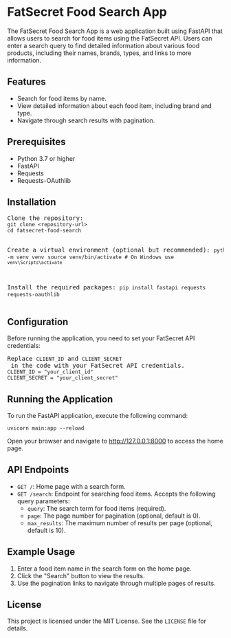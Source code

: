 <!DOCTYPE html>
<html lang="en">
<head>
    <meta charset="UTF-8">
    <meta name="viewport" content="width=device-width, initial-scale=1.0">
    
</head>
<body>

<h1>FatSecret Food Search App</h1>

<p>
    The FatSecret Food Search App is a web application built using FastAPI that allows users to search for food items using the FatSecret API. 
    Users can enter a search query to find detailed information about various food products, including their names, brands, types, and links to more information.
</p>

<h2>Features</h2>
<ul>
    <li>Search for food items by name.</li>
    <li>View detailed information about each food item, including brand and type.</li>
    <li>Navigate through search results with pagination.</li>
</ul>

<h2>Prerequisites</h2>
<ul>
    <li>Python 3.7 or higher</li>
    <li>FastAPI</li>
    <li>Requests</li>
    <li>Requests-OAuthlib</li>
</ul>

<h2>Installation</h2>
<pre>
Clone the repository:
<code>git clone &lt;repository-url&gt;</code>
<code>cd fatsecret-food-search</code>

Create a virtual environment (optional but recommended):
<code>python -m venv venv</code>
<code>source venv/bin/activate  # On Windows use `venv\Scripts\activate`</code>

Install the required packages:
<code>pip install fastapi requests requests-oauthlib</code>
</pre>

<h2>Configuration</h2>
<p>
    Before running the application, you need to set your FatSecret API credentials:
</p>
<pre>
Replace <code>CLIENT_ID</code> and <code>CLIENT_SECRET</code> in the code with your FatSecret API credentials.
<code>CLIENT_ID = "your_client_id"</code>
<code>CLIENT_SECRET = "your_client_secret"</code>
</pre>

<h2>Running the Application</h2>
<p>
    To run the FastAPI application, execute the following command:
</p>
<pre>
<code>uvicorn main:app --reload</code>
</pre>
<p>
    Open your browser and navigate to <a href="http://127.0.0.1:8000">http://127.0.0.1:8000</a> to access the home page.
</p>

<h2>API Endpoints</h2>
<ul>
    <li><code>GET /</code>: Home page with a search form.</li>
    <li>
        <code>GET /search</code>: Endpoint for searching food items. Accepts the following query parameters:
        <ul>
            <li><code>query</code>: The search term for food items (required).</li>
            <li><code>page</code>: The page number for pagination (optional, default is 0).</li>
            <li><code>max_results</code>: The maximum number of results per page (optional, default is 10).</li>
        </ul>
    </li>
</ul>

<h2>Example Usage</h2>
<ol>
    <li>Enter a food item name in the search form on the home page.</li>
    <li>Click the "Search" button to view the results.</li>
    <li>Use the pagination links to navigate through multiple pages of results.</li>
</ol>

<h2>License</h2>
<p>
    This project is licensed under the MIT License. See the <code>LICENSE</code> file for details.
</p>

</body>
</html>
